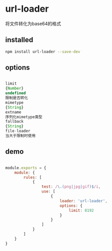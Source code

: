 # url-loader

将文件转化为base64的格式

## installed

``` bash
npm install url-loader --save-dev
```
## options
``` javascript

limit
{Number}
undefined
限制是否转化
mimetype
{String}
extname
序列化mimetype类型
fallback
{String}
file-loader
当大于限制时使用
```
## demo

``` javascript

module.exports = {
    module: {
        rules: [
            {
                test: /\.(png|jpg|gif)$/i,
                use: [
                    {
                        loader: 'url-loader',
                        options: {
                            limit: 8192
                        }
                    }
                ]
            }
        ]
    }
}
```

